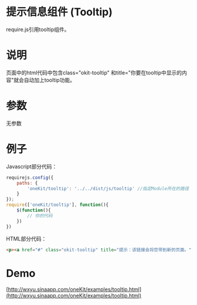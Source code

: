 提示信息组件 (Tooltip)
======
require.js引用tooltip组件。

说明
====
页面中的html代码中包含class="okit-tooltip" 和title="你要在tooltip中显示的内容"就会自动加上tooltip功能。

参数
====
无参数


例子
======
Javascript部分代码：
```javascript
requirejs.config({
    paths: {
        'oneKit/tooltip': '../../dist/js/tooltip' //指定Module所在的路径
    }
});
require(['oneKit/tooltip'], function(){
	$(function(){
		// 你的代码
	})
})
```

HTML部分代码：
```html
<p><a href="#" class="okit-tooltip" title="提示：该链接会将您带到新的页面。">Lorem ipsum venenatis aenean</a> taciti quisque tempor amet, egestas placerat donec auctor nulla curae, ultricies varius taciti duis proin ad.</p>
```

Demo
====
[http://wxyu.sinaapp.com/oneKit/examples/tooltip.html](http://wxyu.sinaapp.com/oneKit/examples/tooltip.html)
